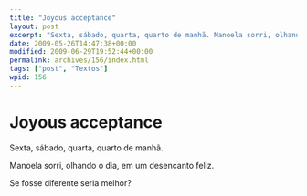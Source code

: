 ```yaml
---
title: "Joyous acceptance"
layout: post
excerpt: "Sexta, sábado, quarta, quarto de manhã. Manoela sorri, olhando o dia, em um desencanto feliz. Se fosse diferente seria melhor?"
date: 2009-05-26T14:47:38+00:00
modified: 2009-06-29T19:52:44+00:00
permalink: archives/156/index.html
tags: ["post", "Textos"]
wpid: 156
---
```


# Joyous acceptance

Sexta, sábado, quarta, quarto de manhã.

Manoela sorri, olhando o dia, em um desencanto feliz.

Se fosse diferente seria melhor?